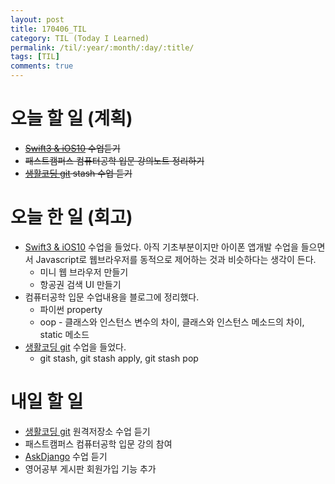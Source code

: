 ```yaml
---
layout: post
title: 170406_TIL
category: TIL (Today I Learned)
permalink: /til/:year/:month/:day/:title/
tags: [TIL]
comments: true
---
```


# 오늘 할 일 (계획)
- ~~[Swift3 & iOS10](https://www.inflearn.com/course/swift3-%EC%8A%A4%EC%9C%84%ED%94%84%ED%8A%B8-ios-%EA%B0%9C%EB%B0%9C-%EA%B0%95%EC%A2%8C/) 수업듣기~~
- ~~패스트캠퍼스 컴퓨터공학 입문 강의노트 정리하기~~
- ~~[생활코딩 git](https://opentutorials.org/module/2676) stash 수업 듣기~~


# 오늘 한 일 (회고)
- [Swift3 & iOS10](https://www.inflearn.com/course/swift3-%EC%8A%A4%EC%9C%84%ED%94%84%ED%8A%B8-ios-%EA%B0%9C%EB%B0%9C-%EA%B0%95%EC%A2%8C/) 수업을 들었다. 아직 기초부분이지만 아이폰 앱개발 수업을 들으면서  Javascript로 웹브라우저를 동적으로 제어하는 것과 비슷하다는 생각이 든다.
    - 미니 웹 브라우저 만들기
    - 항공권 검색 UI 만들기
- 컴퓨터공학 입문 수업내용을 블로그에 정리했다.
    - 파이썬 property
    - oop - 클래스와 인스턴스 변수의 차이, 클래스와 인스턴스 메소드의 차이, static 메소드
- [생활코딩 git](https://opentutorials.org/module/2676) 수업을 들었다.
    - git stash, git stash apply, git stash pop


# 내일 할 일
- [생활코딩 git](https://opentutorials.org/module/2676) 원격저장소 수업 듣기
- 패스트캠퍼스 컴퓨터공학 입문 강의 참여
- [AskDjango](https://nomade.kr/vod/django/) 수업 듣기
- 영어공부 게시판 회원가입 기능 추가
